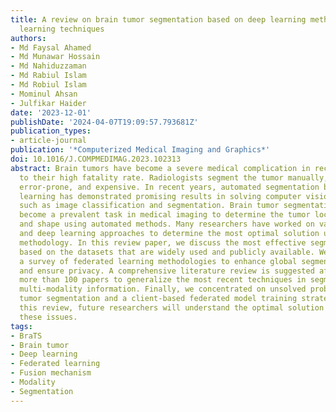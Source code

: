 ```yaml
---
title: A review on brain tumor segmentation based on deep learning methods with federated
  learning techniques
authors:
- Md Faysal Ahamed
- Md Munawar Hossain
- Md Nahiduzzaman
- Md Rabiul Islam
- Md Robiul Islam
- Mominul Ahsan
- Julfikar Haider
date: '2023-12-01'
publishDate: '2024-04-07T19:09:57.793681Z'
publication_types:
- article-journal
publication: '*Computerized Medical Imaging and Graphics*'
doi: 10.1016/J.COMPMEDIMAG.2023.102313
abstract: Brain tumors have become a severe medical complication in recent years due
  to their high fatality rate. Radiologists segment the tumor manually, which is time-consuming,
  error-prone, and expensive. In recent years, automated segmentation based on deep
  learning has demonstrated promising results in solving computer vision problems
  such as image classification and segmentation. Brain tumor segmentation has recently
  become a prevalent task in medical imaging to determine the tumor location, size,
  and shape using automated methods. Many researchers have worked on various machine
  and deep learning approaches to determine the most optimal solution using the convolutional
  methodology. In this review paper, we discuss the most effective segmentation techniques
  based on the datasets that are widely used and publicly available. We also proposed
  a survey of federated learning methodologies to enhance global segmentation performance
  and ensure privacy. A comprehensive literature review is suggested after studying
  more than 100 papers to generalize the most recent techniques in segmentation and
  multi-modality information. Finally, we concentrated on unsolved problems in brain
  tumor segmentation and a client-based federated model training strategy. Based on
  this review, future researchers will understand the optimal solution path to solve
  these issues.
tags:
- BraTS
- Brain tumor
- Deep learning
- Federated learning
- Fusion mechanism
- Modality
- Segmentation
---
```

